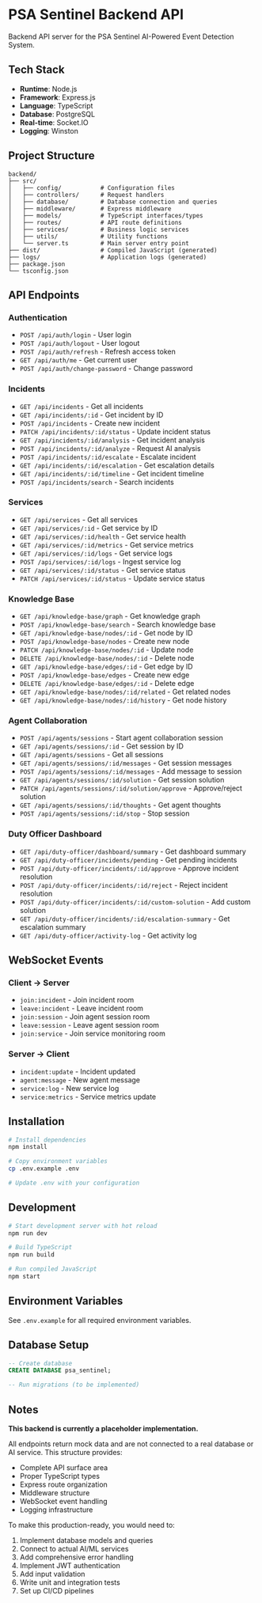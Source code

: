 # PSA Sentinel Backend API

Backend API server for the PSA Sentinel AI-Powered Event Detection System.

## Tech Stack

- **Runtime**: Node.js
- **Framework**: Express.js
- **Language**: TypeScript
- **Database**: PostgreSQL
- **Real-time**: Socket.IO
- **Logging**: Winston

## Project Structure

```
backend/
├── src/
│   ├── config/           # Configuration files
│   ├── controllers/      # Request handlers
│   ├── database/         # Database connection and queries
│   ├── middleware/       # Express middleware
│   ├── models/           # TypeScript interfaces/types
│   ├── routes/           # API route definitions
│   ├── services/         # Business logic services
│   ├── utils/            # Utility functions
│   └── server.ts         # Main server entry point
├── dist/                 # Compiled JavaScript (generated)
├── logs/                 # Application logs (generated)
├── package.json
└── tsconfig.json
```

## API Endpoints

### Authentication
- `POST /api/auth/login` - User login
- `POST /api/auth/logout` - User logout
- `POST /api/auth/refresh` - Refresh access token
- `GET /api/auth/me` - Get current user
- `POST /api/auth/change-password` - Change password

### Incidents
- `GET /api/incidents` - Get all incidents
- `GET /api/incidents/:id` - Get incident by ID
- `POST /api/incidents` - Create new incident
- `PATCH /api/incidents/:id/status` - Update incident status
- `GET /api/incidents/:id/analysis` - Get incident analysis
- `POST /api/incidents/:id/analyze` - Request AI analysis
- `POST /api/incidents/:id/escalate` - Escalate incident
- `GET /api/incidents/:id/escalation` - Get escalation details
- `GET /api/incidents/:id/timeline` - Get incident timeline
- `POST /api/incidents/search` - Search incidents

### Services
- `GET /api/services` - Get all services
- `GET /api/services/:id` - Get service by ID
- `GET /api/services/:id/health` - Get service health
- `GET /api/services/:id/metrics` - Get service metrics
- `GET /api/services/:id/logs` - Get service logs
- `POST /api/services/:id/logs` - Ingest service log
- `GET /api/services/:id/status` - Get service status
- `PATCH /api/services/:id/status` - Update service status

### Knowledge Base
- `GET /api/knowledge-base/graph` - Get knowledge graph
- `POST /api/knowledge-base/search` - Search knowledge base
- `GET /api/knowledge-base/nodes/:id` - Get node by ID
- `POST /api/knowledge-base/nodes` - Create new node
- `PATCH /api/knowledge-base/nodes/:id` - Update node
- `DELETE /api/knowledge-base/nodes/:id` - Delete node
- `GET /api/knowledge-base/edges/:id` - Get edge by ID
- `POST /api/knowledge-base/edges` - Create new edge
- `DELETE /api/knowledge-base/edges/:id` - Delete edge
- `GET /api/knowledge-base/nodes/:id/related` - Get related nodes
- `GET /api/knowledge-base/nodes/:id/history` - Get node history

### Agent Collaboration
- `POST /api/agents/sessions` - Start agent collaboration session
- `GET /api/agents/sessions/:id` - Get session by ID
- `GET /api/agents/sessions` - Get all sessions
- `GET /api/agents/sessions/:id/messages` - Get session messages
- `POST /api/agents/sessions/:id/messages` - Add message to session
- `GET /api/agents/sessions/:id/solution` - Get session solution
- `PATCH /api/agents/sessions/:id/solution/approve` - Approve/reject solution
- `GET /api/agents/sessions/:id/thoughts` - Get agent thoughts
- `POST /api/agents/sessions/:id/stop` - Stop session

### Duty Officer Dashboard
- `GET /api/duty-officer/dashboard/summary` - Get dashboard summary
- `GET /api/duty-officer/incidents/pending` - Get pending incidents
- `POST /api/duty-officer/incidents/:id/approve` - Approve incident resolution
- `POST /api/duty-officer/incidents/:id/reject` - Reject incident resolution
- `POST /api/duty-officer/incidents/:id/custom-solution` - Add custom solution
- `GET /api/duty-officer/incidents/:id/escalation-summary` - Get escalation summary
- `GET /api/duty-officer/activity-log` - Get activity log

## WebSocket Events

### Client -> Server
- `join:incident` - Join incident room
- `leave:incident` - Leave incident room
- `join:session` - Join agent session room
- `leave:session` - Leave agent session room
- `join:service` - Join service monitoring room

### Server -> Client
- `incident:update` - Incident updated
- `agent:message` - New agent message
- `service:log` - New service log
- `service:metrics` - Service metrics update

## Installation

```bash
# Install dependencies
npm install

# Copy environment variables
cp .env.example .env

# Update .env with your configuration
```

## Development

```bash
# Start development server with hot reload
npm run dev

# Build TypeScript
npm run build

# Run compiled JavaScript
npm start
```

## Environment Variables

See `.env.example` for all required environment variables.

## Database Setup

```sql
-- Create database
CREATE DATABASE psa_sentinel;

-- Run migrations (to be implemented)
```

## Notes

**This backend is currently a placeholder implementation.**

All endpoints return mock data and are not connected to a real database or AI service. This structure provides:
- Complete API surface area
- Proper TypeScript types
- Express route organization
- Middleware structure
- WebSocket event handling
- Logging infrastructure

To make this production-ready, you would need to:
1. Implement database models and queries
2. Connect to actual AI/ML services
3. Add comprehensive error handling
4. Implement JWT authentication
5. Add input validation
6. Write unit and integration tests
7. Set up CI/CD pipelines

